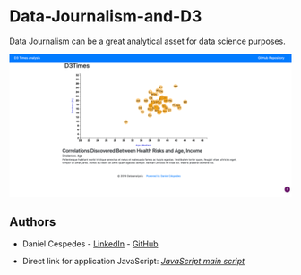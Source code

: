 # Data-Journalism-and-D3
Data Journalism can be a great analytical asset for data science purposes.

![Landing page](assets/images/screencapture.png)

## Authors
* Daniel Cespedes - [LinkedIn](https://www.linkedin.com/in/selinzorob/) - [GitHub](https://github.com/danielczz)

- Direct link for application JavaScript: [_JavaScript main script_](assets/js/app.js)



